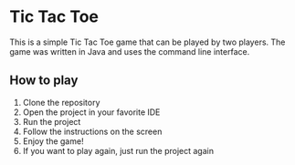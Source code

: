 # Tic Tac Toe
This is a simple Tic Tac Toe game that can be played by two players. The game was written in Java and uses the command line interface.

## How to play
1. Clone the repository
2. Open the project in your favorite IDE
3. Run the project
4. Follow the instructions on the screen
5. Enjoy the game!
6. If you want to play again, just run the project again